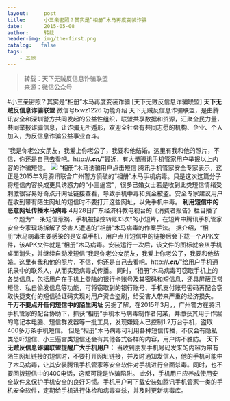 ```yaml
---
layout:     post
title:      小三亲密照？其实是“相册”木马再度变装诈骗
date:       2015-05-08
author:     转载
header-img: img/the-first.png
catalog:   false
tags:
    - 其他
---
```


<blockquote><p>转载：天下无贼反信息诈骗联盟<br>
来源：微信公众号</p></blockquote>

#小三亲密照？其实是“相册”木马再度变装诈骗
[天下无贼反信息诈骗联盟]
**天下无贼反信息诈骗联盟**
微信号txwz1226
功能介绍
天下无贼反信息诈骗联盟，是由腾讯安全和深圳警方共同发起的公益性组织，联盟共享数据和资源，汇聚全民力量，共同举报诈骗信息，让诈骗无所遁形，欢迎全社会有共同志愿的机构、企业、个人加入，为反信息诈骗公益事业奋斗。

“我是你老公女朋友，我爱上你老公了，我要和他结婚。这里有我和他的照片，不信，你还是自己去看吧。http://***.cn/***”最近，有大量腾讯手机管家用户举报以上内容的诈骗短信。
![]({{site.baseurl}}/postimg/3Frx8wcpibSuBvmQ3SzoxA0ufHz58eLqtEcTntJoVicYSoc0PQzibXN43Mic5eO1Is7W6Z2WYUXzLR5sIMeIczAIibA.png)
“相册”木马诱骗用户点击短信
腾讯手机管家安全专家表示，这正是2015年3月腾讯联合广州警方侦破的“相册”木马手机病毒。只是这次这篇分子将短信内容换成更具诱惑力的“小三逼宫”，很多已婚女士若是收到此类短信情绪受刺激很容易好奇点开网址链接查看，导致手机中毒和资金被盗。安全专家建议用户在收到带有陌生网址的短信时不要打开这些网址，以免手机中毒。
**利用短信中的恶意网址传播木马病毒**
4月28日广东经济科教电视台的《消费者报告》栏目播了一个题为“一条短信惹祸，手机被操控转账13次”的小短片，在短片中腾讯手机管家安全专家现场拆解了受害人遭遇的“相册”木马病毒的作案手法。
据介绍，“相册”木马病毒主要感染的是安卓手机，用户点开短信中的链接后会下载一个APK文件，该APK文件就是“相册”木马病毒。安装运行一次后，该文件的图标就会从手机桌面消失，并继续自动发短信“我是你老公女朋友，我爱上你老公了，我要和他结婚。这里有我和他的照片，不信，你还是自己去看吧。http://***.cn/***”给用户手机通讯录中的联系人，从而实现病毒式传播。
同时，“相册”木马病毒可窃取手机上的各类信息，包括用户在手机上登陆的银行卡账号及其密码和短信息，还具屏蔽正常短信、私自偷发信息等功能，可将窃取到的银行账号、手机支付账号密码再配合窃取快捷支付的短信验证码实现对用户资金盗刷，给受害人带来严重的经济损失。
**千万不要点开任何短信中的陌生网址**
另据了解，在2015年3月，，广州警方在腾讯手机管家的配合协助下，抓获“相册”手机木马病毒制作者何某，并缴获其用于作案的笔记本电脑、短信群发器等一批工具，发现嫌疑人已控制1.2万台手机，盗取400多万条手机短信。
但是“相册”木马病毒可利用各种短信传播，不仅会有隐私类恐吓短信、小三逼宫类短信还会有其他各式各样的内容，用户防不胜防。
**天下无贼反信息诈骗联盟提醒广大手机用户：**
当收到朋友手机号码发来的内容为带有陌生网址链接的短信时，不要打开网址链接，并及时通知发信人，他的手机可能中了木马病毒，让其安装腾讯手机管家等安全软件对手机进行全面杀毒。同时，也不要回拨短信中的400电话，这都可能是诈骗陷阱。
此外，手机用户应养成使用安全软件来保护手机安全的良好习惯。手机用户可下载安装如腾讯手机管家一类的手机安全软件，定期给手机进行体检和病毒查杀，并及时更新病毒库。
